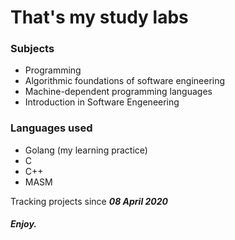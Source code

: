 # That's my study labs
### Subjects
* Programming
* Algorithmic foundations of software engineering
* Machine-dependent programming languages
* Introduction in Software Engeneering

### Languages used
* Golang (my learning practice)
* C
* C++
* MASM


Tracking projects since _**08 April 2020**_
##### Enjoy.
